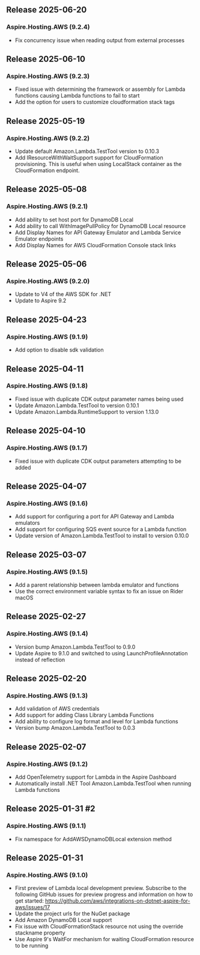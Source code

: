 ## Release 2025-06-20

### Aspire.Hosting.AWS (9.2.4)
* Fix concurrency issue when reading output from external processes

## Release 2025-06-10

### Aspire.Hosting.AWS (9.2.3)
* Fixed issue with determining the framework or assembly for Lambda functions causing Lambda functions to fail to start
* Add the option for users to customize cloudformation stack tags

## Release 2025-05-19

### Aspire.Hosting.AWS (9.2.2)
* Update default Amazon.Lambda.TestTool version to 0.10.3
* Add IResourceWithWaitSupport support for CloudFormation provisioning. This is useful when using LocalStack container as the CloudFormation endpoint.

## Release 2025-05-08

### Aspire.Hosting.AWS (9.2.1)
* Add ability to set host port for DynamoDB Local
* Add ability to call WithImagePullPolicy for DynamoDB Local resource
* Add Display Names for API Gateway Emulator and Lambda Service Emulator endpoints
* Add Display Names for AWS CloudFormation Console stack links

## Release 2025-05-06

### Aspire.Hosting.AWS (9.2.0)
* Update to V4 of the AWS SDK for .NET
* Update to Aspire 9.2

## Release 2025-04-23

### Aspire.Hosting.AWS (9.1.9)
* Add option to disable sdk validation

## Release 2025-04-11

### Aspire.Hosting.AWS (9.1.8)
* Fixed issue with duplicate CDK output parameter names being used
* Update Amazon.Lambda.TestTool to version 0.10.1
* Update Amazon.Lambda.RuntimeSupport to version 1.13.0

## Release 2025-04-10

### Aspire.Hosting.AWS (9.1.7)
* Fixed issue with duplicate CDK output parameters attempting to be added

## Release 2025-04-07

### Aspire.Hosting.AWS (9.1.6)
* Add support for configuring a port for API Gateway and Lambda emulators
* Add support for configuring SQS event source for a Lambda function
* Update version of Amazon.Lambda.TestTool to install to version 0.10.0

## Release 2025-03-07

### Aspire.Hosting.AWS (9.1.5)
* Add a parent relationship between lambda emulator and functions
* Use the correct environment variable syntax to fix an issue on Rider macOS

## Release 2025-02-27

### Aspire.Hosting.AWS (9.1.4)
* Version bump Amazon.Lambda.TestTool to 0.9.0
* Update Aspire to 9.1.0 and switched to using LaunchProfileAnnotation instead of reflection

## Release 2025-02-20

### Aspire.Hosting.AWS (9.1.3)
* Add validation of AWS credentials
* Add support for adding Class Library Lambda Functions
* Add ability to configure log format and level for Lambda functions
* Version bump Amazon.Lambda.TestTool to 0.0.3

## Release 2025-02-07

### Aspire.Hosting.AWS (9.1.2)
* Add OpenTelemetry support for Lambda in the Aspire Dashboard
* Automatically install .NET Tool Amazon.Lambda.TestTool when running Lambda functions

## Release 2025-01-31 #2

### Aspire.Hosting.AWS (9.1.1)
* Fix namespace for AddAWSDynamoDBLocal extension method

## Release 2025-01-31

### Aspire.Hosting.AWS (9.1.0)
* First preview of Lambda local development preview. Subscribe to the following GitHub issues for preview progress and information on how to get started: https://github.com/aws/integrations-on-dotnet-aspire-for-aws/issues/17
* Update the project urls for the NuGet package
* Add Amazon DynamoDB Local support
* Fix issue with CloudFormationStack resource not using the override stackname property
* Use Aspire 9's WaitFor mechanism for waiting CloudFormation resource to be running
